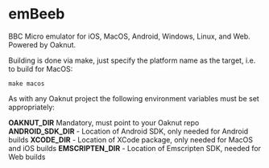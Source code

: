 # emBeeb
BBC Micro emulator for iOS, MacOS, Android, Windows, Linux, and Web. Powered by Oaknut.


Building is done via make, just specify the platform name as the target, i.e. to build for MacOS:

`make macos`

As with any Oaknut project the following environment variables must be set appropriately:

**OAKNUT_DIR**      Mandatory, must point to your Oaknut repo
**ANDROID_SDK_DIR** - Location of Android SDK, only needed for Android builds
**XCODE_DIR** - Location of XCode package, only needed for MacOS and iOS builds
**EMSCRIPTEN_DIR** - Location of Emscripten SDK, needed for Web builds
